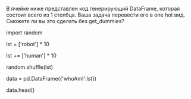 В ячейке ниже представлен код генерирующий DataFrame, которая состоит всего из 1 столбца. Ваша задача перевести его в one hot вид. Сможете ли вы это сделать без get_dummies?

import random

lst = ['robot'] * 10

lst += ['human'] * 10

random.shuffle(lst)

data = pd.DataFrame({'whoAmI':lst})

data.head()

